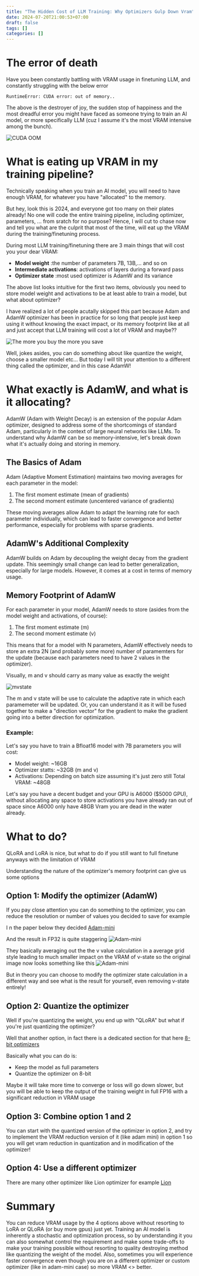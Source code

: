 ```yaml
---
title: "The Hidden Cost of LLM Training: Why Optimizers Gulp Down Vram"
date: 2024-07-20T21:00:53+07:00
draft: false
tags: []
categories: []
---
```


# The error of death
Have you been constantly battling with VRAM usage in finetuning LLM, and constantly struggling with the below error

```
RuntimeError: CUDA error: out of memory..
```

The above is the destroyer of joy, the sudden stop of happiness and the most dreadful error you might have faced as someone trying to train an AI model, or more specifically LLM (cuz I assume it's the most VRAM intensive among the bunch).

![CUDA OOM](images/just_how_you_feel_out_of_memory.jpg)


# What is eating up VRAM in my training pipeline?
Technically speaking when you train an AI model, you will need to have enough VRAM, for whatever you have "allocated" to the memory.

But hey, look this is 2024, and everyone got too many on their plates already! No one will code the entire training pipeline, including optimizer, parameters, ... from sratch for no purpose? Hence, I will cut to chase now and tell you what are the culprit that most of the time, will eat up the VRAM during the training/finetuning process.

During most LLM training/finetuning there are 3 main things that will cost you your dear VRAM:
- **Model weight** :the number of parameters 7B, 13B,... and so on
- **Intermediate activations**: activations of layers during a forward pass
- **Optimizer state** :most used optimizer is AdamW and its variance

The above list looks intuitive for the first two items, obviously you need to store model weight and activations to be at least able to train a model, but what about optimizer?

I have realized a lot of people acutally skipped this part because Adam and AdamW optimizer has been in practice for so long that people just keep using it without knowing the exact impact, or its memory footprint like at all and just accept that LLM training will cost a lot of VRAM and maybe??

![The more you buy the more you save](images/FxYV7J8aIAEXMG9.png)

Well, jokes asides, you can do something about like quantize the weight, choose a smaller model etc... But today I will tilt your attention to a different thing called the optimizer, and in this case AdamW!

# What exactly is AdamW, and what is it allocating?
AdamW (Adam with Weight Decay) is an extension of the popular Adam optimizer, designed to address some of the shortcomings of standard Adam, particularly in the context of large neural networks like LLMs. To understand why AdamW can be so memory-intensive, let's break down what it's actually doing and storing in memory.

## The Basics of Adam
Adam (Adaptive Moment Estimation) maintains two moving averages for each parameter in the model:

1. The first moment estimate (mean of gradients)
2. The second moment estimate (uncentered variance of gradients)

These moving averages allow Adam to adapt the learning rate for each parameter individually, which can lead to faster convergence and better performance, especially for problems with sparse gradients.

## AdamW's Additional Complexity
AdamW builds on Adam by decoupling the weight decay from the gradient update. This seemingly small change can lead to better generalization, especially for large models. However, it comes at a cost in terms of memory usage.

## Memory Footprint of AdamW
For each parameter in your model, AdamW needs to store (asides from the model weight and activations, of course):

1. The first moment estimate (m)
2. The second moment estimate (v)

This means that for a model with N parameters, AdamW effectively needs to store an extra 2N (and probably some more) number of paramemters for the update (because each parameters need to have 2 values in the optimizer).

Visually, m and v should carry as many value as exactly the weight


![mvstate](images/mvstate.png)

The m and v state will be use to calculate the adaptive rate in which each paramemeter will be updated. Or, you can understand it as it will be fused together to make a "direction vector" for the gradient to make the gradient going into a better direction for optimization.

### Example:
Let's say you have to train a Bfloat16 model with 7B parameters you will cost:
- Model weight: ~16GB
- Optimizer statts: ~32GB (m and v)
- Activations: Depending on batch size assuming it's just zero still
Total VRAM: ~48GB

Let's say you have a decent budget and your GPU is A6000 ($5000 GPU), without allocating any space to store activations you have already ran out of space since A6000 only have 48GB Vram you are dead in the water already.

# What to do?
QLoRA and LoRA is nice, but what to do if you still want to full finetune anyways with the limitation of VRAM

Understanding the nature of the optimizer's memory footprint can give us some options

## Option 1: Modify the optimizer (AdamW)
If you pay close attention you can do something to the optimizer, you can reduce the resolution or number of values you decided to save for example

I n the paper below they decided
[Adam-mini](https://arxiv.org/pdf/2406.16793)

And the result in FP32 is quite staggering
![Adam-mini](images/vram.png)

They basically averaging out the the v value calculation in a average grid style leading to much smaller impact on the VRAM of v-state so the original image now looks something like this
![Adam-mini](images/reduced_v.png)

But in theory you can choose to modify the optimizer state calculation in a different way and see what is the result for yourself, even removing v-state entirely!

## Option 2: Quantize the optimizer
Well if you're quantizing the weight, you end up with "QLoRA" but what if you're just quantizing the optimizer?

Well that another option, in fact there is a dedicated section for that here [8-bit optimizers](https://huggingface.co/docs/bitsandbytes/main/en/optimizers)

Basically what you can do is:
- Keep the model as full parameters
- Quantize the optimizer on 8-bit

Maybe it will take more time to converge or loss will go down slower, but you will be able to keep the output of the training weight in full FP16 with a significant reduction in VRAM usage

## Option 3: Combine option 1 and 2
You can start with the quantized version of the optimizer in option 2, and try to implement the VRAM reduction version of it (like adam mini) in option 1 so you will get vram reduction in quantization and in modification of the optimizer!

## Option 4: Use a different optimizer
There are many other optimizer like Lion optimizer for example [Lion](https://huggingface.co/docs/bitsandbytes/main/en/reference/optim/lion)


# Summary
You can reduce VRAM usage by the 4 options above without resorting to LoRA or QLoRA (or buy more gpus) just yet. Training an AI model is inherently a stochastic and optimization process, so by understanding it you can also somewhat control the requirement and make some trade-offs to make your training possible without resorting to quality destroying method like quantizing the weight of the model. Also, sometimes you will experience faster convergence even though you are on a different optimizer or custom optimizer (like in adam-mini case) so more VRAM <> better.


